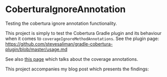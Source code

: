 CoberturaIgnoreAnnotation
=========================

Testing the cobertura ignore annotation functionality.

This project is simply to test the Cobertura Gradle plugin and its behaviour when it comes to `coverageIgnoreMethodAnnotations`. See the plugin page: https://github.com/stevesaliman/gradle-cobertura-plugin/blob/master/usage.md

See also [this page](https://github.com/cobertura/cobertura/wiki/Coverage-Annotations) which talks about the coverage annotations.

This project accompanies my blog post which presents the findings: 


